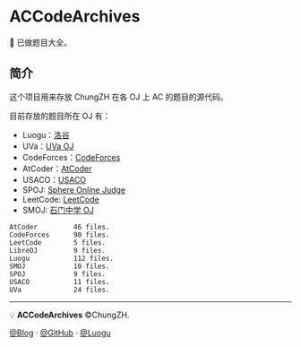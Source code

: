 # ACCodeArchives

:green_book: 已做题目大全。

## 简介

这个项目用来存放 ChungZH 在各 OJ 上 AC 的题目的源代码。

目前存放的题目所在 OJ 有：

- Luogu：[洛谷](https://luogu.com.cn)
- UVa：[UVa OJ](https://uva.onlinejudge.org)
- CodeForces：[CodeForces](https://codeforces.com/)
- AtCoder：[AtCoder](https://atcoder.jp/)
- USACO：[USACO](https://train.usaco.org/)
- SPOJ: [Sphere Online Judge](https://www.spoj.com/)
- LeetCode: [LeetCode](https://leetcode-cn.com)
- SMOJ: [石门中学 OJ](https://smoj.nhedu.net)

```
AtCoder         46 files.
CodeForces      90 files.
LeetCode        5 files.
LibreOJ         9 files.
Luogu           112 files.
SMOJ            10 files.
SPOJ            9 files.
USACO           11 files.
UVa             24 files.
```

------

💡 **ACCodeArchives** ©ChungZH.

[@Blog](https://chungzh.cn/) · [@GitHub](https://github.com/chungzh) · [@Luogu](https://www.luogu.org/space/show?uid=93259)